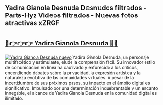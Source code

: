 ## Yadira Gianola Desnuda D𝚎sn𝚞dos filtr𝚊dos - Parts-Hyz Vid𝚎os filtr𝚊dos - N𝚞evas f𝚘tos atr𝚊ctivas xZRGF

# <h2><a href="http://mbamds.tromn.icu/?c=Yadira+Gianola+Desnuda">🔗👉👉👉 Yadira Gianola Desnuda 🔗🔗</a></h2>

[![Yadira Gianola Desnuda nuevo](https://i.imgur.com/pEAQMta.gif)](http://mbamds.tromn.icu/?c=Yadira+Gianola+Desnuda)
Yadira Gianola Desnuda, un personaje multifacético y estimulante, elude la comprensión fácil. Su innovador estilo de comunicación en línea ha cautivado y enfurecido a los críticos, encendiendo debates sobre la privacidad, la expresión artística y la naturaleza evolutiva de las comunidades virtuales. A pesar de la incertidumbre de sus próximos pasos, su impacto en el ámbito digital es significativo. Impulsado por una determinación inquebrantable y un encanto innegable, el alcance de Yadira Gianola Desnuda en la comunidad digital es ilimitado.
